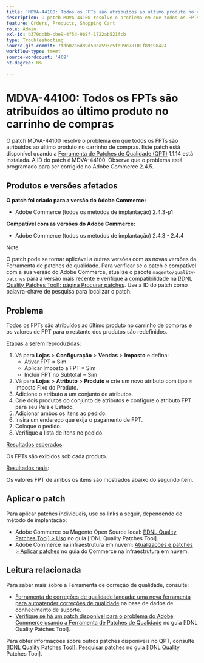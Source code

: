 ```yaml
---
title: 'MDVA-44100: Todos os FPTs são atribuídos ao último produto no carrinho de compras'
description: O patch MDVA-44100 resolve o problema em que todos os FPTs são atribuídos ao último produto no carrinho de compras. Este patch está disponível quando a [Ferramenta de correções de qualidade (QPT)](https://experienceleague.adobe.com/pt-br/docs/commerce-operations/tools/quality-patches-tool/quality-patches-tool-to-self-serve-quality-patches) 1.1.14 está instalada. A ID do patch é MDVA-44100. Observe que o problema está programado para ser corrigido no Adobe Commerce 2.4.5.
feature: Orders, Products, Shopping Cart
role: Admin
exl-id: b370dcbb-cbe9-4f5d-9b8f-1722ab521fcb
type: Troubleshooting
source-git-commit: 7fdb02a6d89d50ea593c5fd99d78101f89198424
workflow-type: tm+mt
source-wordcount: '469'
ht-degree: 0%

---
```


# MDVA-44100: Todos os FPTs são atribuídos ao último produto no carrinho de compras

O patch MDVA-44100 resolve o problema em que todos os FPTs são atribuídos ao último produto no carrinho de compras. Este patch está disponível quando a [Ferramenta de Patches de Qualidade (QPT)](https://experienceleague.adobe.com/pt-br/docs/commerce-operations/tools/quality-patches-tool/quality-patches-tool-to-self-serve-quality-patches) 1.1.14 está instalada. A ID do patch é MDVA-44100. Observe que o problema está programado para ser corrigido no Adobe Commerce 2.4.5.

## Produtos e versões afetados

**O patch foi criado para a versão do Adobe Commerce:**

* Adobe Commerce (todos os métodos de implantação) 2.4.3-p1

**Compatível com as versões do Adobe Commerce:**

* Adobe Commerce (todos os métodos de implantação) 2.4.3 - 2.4.4

>[!NOTE]
>
>O patch pode se tornar aplicável a outras versões com as novas versões da Ferramenta de patches de qualidade. Para verificar se o patch é compatível com a sua versão do Adobe Commerce, atualize o pacote `magento/quality-patches` para a versão mais recente e verifique a compatibilidade na [[!DNL Quality Patches Tool]: página Procurar patches](https://experienceleague.adobe.com/pt-br/docs/commerce-operations/tools/quality-patches-tool/quality-patches-tool-to-self-serve-quality-patches). Use a ID do patch como palavra-chave de pesquisa para localizar o patch.

## Problema

Todos os FPTs são atribuídos ao último produto no carrinho de compras e os valores de FPT para o restante dos produtos são redefinidos.

<u>Etapas a serem reproduzidas</u>:

1. Vá para **Lojas** > **Configuração** > **Vendas** > **Imposto** e defina:
   * Ativar FPT = Sim
   * Aplicar Imposto a FPT = Sim
   * Incluir FPT no Subtotal = Sim
1. Vá para **Lojas** > **Atributo** > **Produto** e crie um novo atributo com tipo = Imposto Fixo do Produto.
1. Adicione o atributo a um conjunto de atributos.
1. Crie dois produtos do conjunto de atributos e configure o atributo FPT para seu País e Estado.
1. Adicionar ambos os itens ao pedido.
1. Insira um endereço que exija o pagamento de FPT.
1. Coloque o pedido.
1. Verifique a lista de itens no pedido.

<u>Resultados esperados</u>:

Os FPTs são exibidos sob cada produto.

<u>Resultados reais</u>:

Os valores FPT de ambos os itens são mostrados abaixo do segundo item.

## Aplicar o patch

Para aplicar patches individuais, use os links a seguir, dependendo do método de implantação:

* Adobe Commerce ou Magento Open Source local: [[!DNL Quality Patches Tool] > Uso](/help/tools/quality-patches-tool/usage.md) no guia [!DNL Quality Patches Tool].
* Adobe Commerce na infraestrutura em nuvem: [Atualizações e patches > Aplicar patches](https://experienceleague.adobe.com/docs/commerce-cloud-service/user-guide/develop/upgrade/apply-patches.html?lang=pt-BR) no guia do Commerce na infraestrutura em nuvem.

## Leitura relacionada

Para saber mais sobre a Ferramenta de correção de qualidade, consulte:

* [Ferramenta de correções de qualidade lançada: uma nova ferramenta para autoatender correções de qualidade](https://experienceleague.adobe.com/pt-br/docs/commerce-operations/tools/quality-patches-tool/quality-patches-tool-to-self-serve-quality-patches) na base de dados de conhecimento de suporte.
* [Verifique se há um patch disponível para o problema do Adobe Commerce usando a Ferramenta de Patches de Qualidade](/help/tools/quality-patches-tool/patches-available-in-qpt/check-patch-for-magento-issue-with-magento-quality-patches.md) no guia [!DNL Quality Patches Tool].

Para obter informações sobre outros patches disponíveis no QPT, consulte [[!DNL Quality Patches Tool]: Pesquisar patches](https://experienceleague.adobe.com/tools/commerce-quality-patches/index.html?lang=pt-BR) no guia [!DNL Quality Patches Tool].

